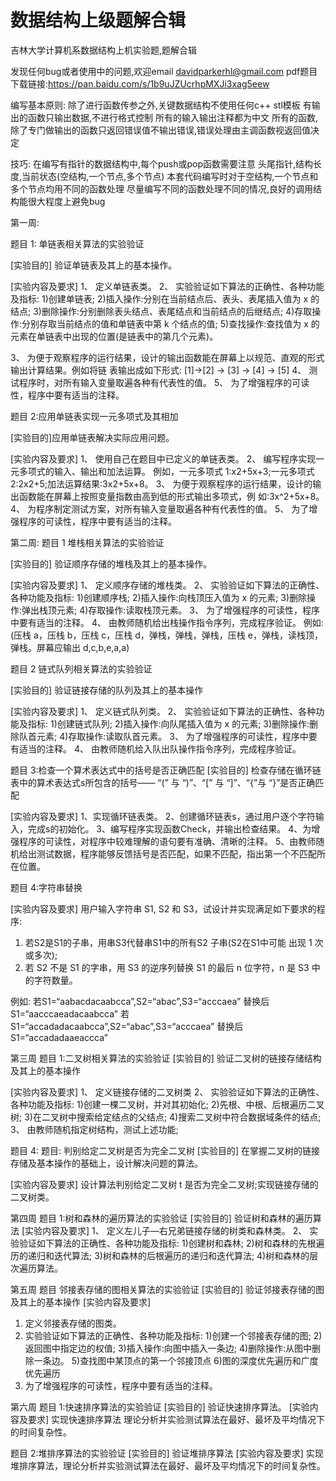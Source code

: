 # 数据结构上级题解合辑
吉林大学计算机系数据结构上机实验题,题解合辑

发现任何bug或者使用中的问题,欢迎email davidparkerhl@gmail.com
pdf题目下载链接:https://pan.baidu.com/s/1b9uJZUcrhpMXJi3xag5eew


编写基本原则:
除了进行函数传参之外,关键数据结构不使用任何c++ stl模板
有输出的函数只输出数据,不进行格式控制
所有的输入输出注释都为中文
所有的函数,除了专门做输出的函数只返回错误值不输出错误,错误处理由主调函数视返回值决定

技巧:
在编写有指针的数据结构中,每个push或pop函数需要注意 头尾指针,结构长度,当前状态(空结构,一个节点,多个节点)
本套代码编写时对于空结构,一个节点和多个节点均用不同的函数处理
尽量编写不同的函数处理不同的情况,良好的调用结构能很大程度上避免bug


第一周:

题目 1: 单链表相关算法的实验验证

[实验目的] 验证单链表及其上的基本操作。

[实验内容及要求]
1、 定义单链表类。
2、 实验验证如下算法的正确性、各种功能及指标:
1)创建单链表;
2)插入操作:分别在当前结点后、表头、表尾插入值为 x 的结点;
3)删除操作:分别删除表头结点、表尾结点和当前结点的后继结点;
4)存取操作:分别存取当前结点的值和单链表中第 k 个结点的值;
5)查找操作:查找值为 x 的元素在单链表中出现的位置(是链表中的第几个元素)。

3、 为便于观察程序的运行结果，设计的输出函数能在屏幕上以规范、直观的形式输出计算结果。例如将链 表输出成如下形式: [1]->[2] -> [3] -> [4] -> [5]
4、 测试程序时，对所有输入变量取遍各种有代表性的值。
5、 为了增强程序的可读性，程序中要有适当的注释。


题目 2:应用单链表实现一元多项式及其相加

[实验目的]应用单链表解决实际应用问题。

[实验内容及要求]
1、 使用自己在题目中已定义的单链表类。
2、 编写程序实现一元多项式的输入、输出和加法运算。
例如，一元多项式 1:x2+5x+3;一元多项式 2:2x2+5;加法运算结果:3x2+5x+8。
3、 为便于观察程序的运行结果，设计的输出函数能在屏幕上按照变量指数由高到低的形式输出多项式，例
如:3x^2+5x+8。
4、 为程序制定测试方案，对所有输入变量取遍各种有代表性的值。
5、 为了增强程序的可读性，程序中要有适当的注释。


第二周:
题目 1 堆栈相关算法的实验验证

[实验目的] 验证顺序存储的堆栈及其上的基本操作。

[实验内容及要求]
1、 定义顺序存储的堆栈类。
2、 实验验证如下算法的正确性、各种功能及指标:
1)创建顺序栈;
2)插入操作:向栈顶压入值为 x 的元素;
3)删除操作:弹出栈顶元素;
4)存取操作:读取栈顶元素。
3、 为了增强程序的可读性，程序中要有适当的注释。
4、 由教师随机给出栈操作指令序列，完成程序验证。
例如:(压栈 a，压栈 b，压栈 c，压栈 d，弹栈，弹栈，弹栈，压栈 e，弹栈，读栈顶，弹栈。屏幕应输出 d,c,b,e,a,a)

题目 2 链式队列相关算法的实验验证

[实验目的] 验证链接存储的队列及其上的基本操作

[实验内容及要求]
1、 定义链式队列类。
2、 实验验证如下算法的正确性、各种功能及指标:
1)创建链式队列;
2)插入操作:向队尾插入值为 x 的元素;
3)删除操作:删除队首元素;
4)存取操作:读取队首元素。
3、 为了增强程序的可读性，程序中要有适当的注释。
4、 由教师随机给入队出队操作指令序列，完成程序验证。


题目 3:检查一个算术表达式中的括号是否正确匹配
[实验目的]
检查存储在循环链表中的算术表达式s所包含的括号—— “(” 与 “)”、“[” 与 “]”、“{”与 “}”是否正确匹配

[实验内容及要求]
1、实现循环链表类。
2、创建循环链表s，通过用户逐个字符输入，完成s的初始化。
3、编写程序实现函数Check，并输出检查结果。
4、为增强程序的可读性，对程序中较难理解的语句要有准确、清晰的注释。
5、由教师随机给出测试数据，程序能够反馈括号是否匹配，如果不匹配，指出第一个不匹配所在位置。

题目 4:字符串替换

[实验内容及要求]
用户输入字符串 S1, S2 和 S3，试设计并实现满足如下要求的程序:
1. 若S2是S1的子串，用串S3代替串S1中的所有S2 子串(S2在S1中可能 出现 1 次或多次);
2. 若 S2 不是 S1 的字串，用 S3 的逆序列替换 S1 的最后 n 位字符，n 是 S3 中的字符数量。

例如:
若S1=“aabacdacaabcca”,S2=“abac”,S3=“acccaea” 替换后 S1=“aacccaeadacaabcca”
若 S1=“accadadacaabcca”,S2=“abac”,S3=“acccaea” 替换后 S1=“accadadaaeaccca”

第三周
题目 1:二叉树相关算法的实验验证
[实验目的] 验证二叉树的链接存储结构及其上的基本操作

[实验内容及要求]
1、 定义链接存储的二叉树类
2、 实验验证如下算法的正确性、各种功能及指标:
1)创建一棵二叉树，并对其初始化;
2)先根、中根、后根遍历二叉树;
3)在二叉树中搜索给定结点的父结点;
4)搜索二叉树中符合数据域条件的结点;
3、 由教师随机指定树结构，测试上述功能;

题目 4:
题目: 判别给定二叉树是否为完全二叉树
[实验目的]
在掌握二叉树的链接存储及基本操作的基础上，设计解决问题的算法。

[实验内容及要求]
设计算法判别给定二叉树 t 是否为完全二叉树;实现链接存储的二叉树类。

第四周
题目 1:树和森林的遍历算法的实验验证
[实验目的] 验证树和森林的遍历算法
[实验内容及要求]
1、 定义左儿子—右兄弟链接存储的树类和森林类。
2、 实验验证如下算法的正确性、各种功能及指标:
1)创建树和森林;
2)树和森林的先根遍历的递归和迭代算法;
3)树和森林的后根遍历的递归和迭代算法;
4)树和森林的层次遍历算法。


第五周
题目 邻接表存储的图相关算法的实验验证
[实验目的] 验证邻接表存储的图及其上的基本操作
[实验内容及要求]
1. 定义邻接表存储的图类。
2. 实验验证如下算法的正确性、各种功能及指标:
1)创建一个邻接表存储的图;
2)返回图中指定边的权值;
3)插入操作:向图中插入一条边;
4)删除操作:从图中删除一条边。
5)查找图中某顶点的第一个邻接顶点
6)图的深度优先遍历和广度优先遍历
3. 为了增强程序的可读性，程序中要有适当的注释。

第六周
题目 1:快速排序算法的实验验证
[实验目的] 验证快速排序算法。
[实验内容及要求]
实现快速排序算法
理论分析并实验测试算法在最好、最坏及平均情况下的时间复杂性。


题目 2:堆排序算法的实验验证
[实验目的] 验证堆排序算法
[实验内容及要求]
实现堆排序算法，理论分析并实验测试算法在最好、最坏及平均情况下的时间复杂性。
